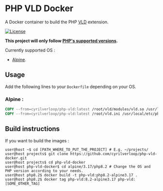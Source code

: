 # PHP VLD Docker

A Docker container to build the PHP [VLD](https://github.com/derickr/vld) extension.

[![License](https://img.shields.io/github/license/cyrilverloop/php-vld-docker)](https://github.com/cyrilverloop/php-vld-docker/blob/trunk/LICENSE)

**This project will only follow [PHP's supported versions](https://www.php.net/supported-versions.php).**

Currently supported OS :
- [Alpine](https://alpinelinux.org/).


## Usage

Add the following lines to your `Dockerfile` depending on your OS.

### Alpine :

```dockerfile
COPY --from=cyrilverloop/php-vld:latest /root/vld/modules/vld.so /usr/local/lib/php/extensions/no-debug-non-zts-20220829/
COPY --from=cyrilverloop/php-vld:latest /root/vld.ini /usr/local/etc/php/conf.d/ # To activate the extension.
```


## Build instructions

If you want to build the images :
```shellsession
user@host ~$ cd [PATH_WHERE_TO_PUT_THE_PROJECT] # E.g. ~/projects/
user@host projects$ git clone https://github.com/cyrilverloop/php-vld-docker.git
user@host projects$ cd php-vld-docker
user@host php-vld-docker$ cd alpine/3.17/php8.2 # Change the OS and PHP version according to your needs.
user@host php8.2$ docker build -t php-vld:php8.2-alpine3.17 .
user@host php8.2$ docker tag php-vld:8.2-alpine3.17 php-vld:[SOME_OTHER_TAG]
```
